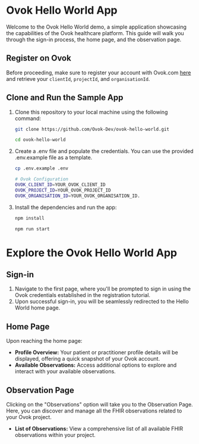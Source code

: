 # Ovok Hello World App

Welcome to the Ovok Hello World demo, a simple application showcasing the capabilities of the Ovok healthcare platform. This guide will walk you through the sign-in process, the home page, and the observation page.

## Register on Ovok

Before proceeding, make sure to register your account with Ovok.com [here](https://ovok.com/) and retrieve your `clientId`, `projectId`, and `organisationId`.



## Clone and Run the Sample App

1. Clone this repository to your local machine using the following command:

   ```bash
   git clone https://github.com/Ovok-Dev/ovok-hello-world.git
   
   cd ovok-hello-world
   ```

2. Create a .env file and populate the credentials. You can use the provided .env.example file as a template.
 
 	```bash
   cp .env.example .env
   ```

	```bash
	# Ovok Configuration
	OVOK_CLIENT_ID=YOUR_OVOK_CLIENT_ID
	OVOK_PROJECT_ID=YOUR_OVOK_PROJECT_ID
	OVOK_ORGANISATION_ID=YOUR_OVOK_ORGANISATION_ID.   
	```    

3. Install the dependencies and run the app:

	```bash
	npm install  
	```    
	
	```bash
	npm run start  
	```    
	
	
# Explore the Ovok Hello World App

## Sign-in

1. Navigate to the first page, where you'll be prompted to sign in using the Ovok credentials established in the registration tutorial.
2. Upon successful sign-in, you will be seamlessly redirected to the Hello World home page.

## Home Page

Upon reaching the home page:

- **Profile Overview:** Your patient or practitioner profile details will be displayed, offering a quick snapshot of your Ovok account.
- **Available Observations:** Access additional options to explore and interact with your available observations.

## Observation Page

Clicking on the "Observations" option will take you to the Observation Page. Here, you can discover and manage all the FHIR observations related to your Ovok project.

- **List of Observations:** View a comprehensive list of all available FHIR observations within your project.